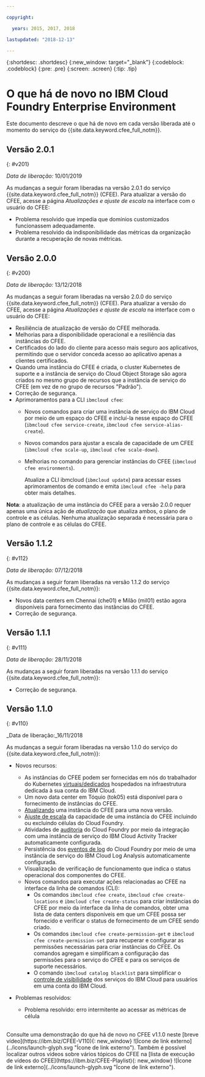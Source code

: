 ```yaml
---

copyright:

  years: 2015, 2017, 2018

lastupdated: "2018-12-13"

---
```


{:shortdesc: .shortdesc}
{:new_window: target="_blank"}
{:codeblock: .codeblock}
{:pre: .pre}
{:screen: .screen}
{:tip: .tip}

# O que há de novo no IBM Cloud Foundry Enterprise Environment

Este documento descreve o que há de novo em cada versão liberada até o momento do serviço do {{site.data.keyword.cfee_full_notm}}.


## Versão 2.0.1
{: #v201}

_Data de liberação:_ 10/01/2019

As mudanças a seguir foram liberadas na versão 2.0.1 do serviço {{site.data.keyword.cfee_full_notm}} (CFEE). Para
atualizar a versão do CFEE, acesse a página _Atualizações e ajuste de escala_ na interface com o
usuário do CFEE:

* Problema resolvido que impedia que domínios customizados funcionassem adequadamente.
* Problema resolvido da indisponibilidade das métricas da organização durante a recuperação de novas métricas.


## Versão 2.0.0
{: #v200}

_Data de liberação:_ 13/12/2018

As mudanças a seguir foram liberadas na versão 2.0.0 do serviço {{site.data.keyword.cfee_full_notm}} (CFEE). Para
atualizar a versão do CFEE, acesse a página _Atualizações e ajuste de escala_ na interface com o
usuário do CFEE:

* Resiliência de atualização de versão do CFEE melhorada.
* Melhorias para a disponibilidade operacional e a resiliência das instâncias do CFEE.
* Certificados do lado do cliente para acesso mais seguro aos aplicativos, permitindo que o servidor conceda acesso ao
aplicativo apenas a clientes certificados.
* Quando uma instância do CFEE é criada, o cluster Kubernetes de suporte e a instância de serviço do Cloud Object
Storage são agora criados no mesmo grupo de recursos que a instância de serviço do CFEE (em vez de no grupo de
recursos "Padrão").
* Correção de segurança.
* Aprimoramentos para a CLI `ibmcloud cfee`:
    * Novos comandos para criar uma instância de serviço do IBM Cloud por meio de um espaço do CFEE e incluí-la nesse espaço do
CFEE (`ibmcloud cfee service-create`, `ibmcloud cfee service-alias-create`).
    * Novos comandos para ajustar a escala de capacidade de um CFEE (`ibmcloud cfee scale-up`, `ibmcloud cfee scale-down`).
    * Melhorias no comando para gerenciar instâncias do CFEE (`ibmcloud cfee environments`).
    
      Atualize a CLI ibmcloud (`ibmcloud update`) para acessar esses aprimoramentos de comando e emita `ibmcloud cfee -help` para obter mais detalhes.
      
**Nota**: a atualização de uma instância do CFEE para a versão 2.0.0 requer apenas uma única ação de _atualização_ que atualiza ambos, o plano de controle e as células. Nenhuma
atualização separada é necessária para o plano de controle e as células do CFEE.


## Versão 1.1.2
{: #v112}

_Data de liberação:_ 07/12/2018

As mudanças a seguir foram liberadas na versão 1.1.2 do serviço {{site.data.keyword.cfee_full_notm}}:
* Novos data centers em Chennai (che01) e Milão (mil01) estão agora disponíveis para fornecimento das instâncias do CFEE.
* Correção de segurança.

## Versão 1.1.1
{: #v111}

_Data de liberação:_ 28/11/2018

As mudanças a seguir foram liberadas na versão 1.1.1 do serviço {{site.data.keyword.cfee_full_notm}}:
* Correção de segurança.
   
## Versão 1.1.0
{: #v110}

_Data de liberação:_16/11/2018

As mudanças a seguir foram liberadas na versão 1.1.0 do serviço do {{site.data.keyword.cfee_full_notm}}:

* Novos recursos:
   * As instâncias do CFEE podem ser fornecidas em nós do trabalhador do Kubernetes
[virtuais/dedicados](https://console.bluemix.net/docs/containers/cs_clusters.html#clusters#clusters_ui_standard)
hospedados na infraestrutura dedicada à sua conta do IBM Cloud.
   * Um novo data center em Tóquio (tok05) está disponível para o fornecimento de instâncias do CFEE.
   * [Atualizando](https://console.bluemix.net/docs/cloud-foundry/updating-scaling.html#update-scale#update) uma instância do CFEE para uma nova versão.
   * [Ajuste
de escala](https://console.bluemix.net/docs/cloud-foundry/updating-scaling.html#update-scale#scale) da capacidade de uma instância do CFEE incluindo ou excluindo células do Cloud Foundry.
   * Atividades de
[auditoria](https://console.bluemix.net/docs/cloud-foundry/auditing-logging.html#auditing-logging#auditing)
do Cloud Foundry por meio da integração com uma instância de serviço do IBM Cloud Activity Tracker automaticamente
configurada.
   * Persistência dos
[eventos de
log](https://console.bluemix.net/docs/cloud-foundry/auditing-logging.html#auditing-logging#logging) do Cloud Foundry por meio de uma instância de serviço do IBM Cloud Log Analysis automaticamente
configurada.
   * Visualização de verificação de funcionamento que indica o status operacional dos componentes do CFEE.
   * Novos comandos para executar ações relacionadas ao CFEE na interface da linha de comandos (CLI):
     * Os comandos `ibmcloud cfee create`, `ibmcloud cfee create-locations` e
`ibmcloud cfee create-status` para criar instâncias do CFEE por meio da interface da linha de
comandos, obter uma lista de data centers disponíveis em que um CFEE possa ser fornecido e verificar o
status de fornecimento de um CFEE sendo criado.
     * Os comandos `ibmcloud cfee create-permission-get` e `ibmcloud cfee
create-permission-set` [](https://console.bluemix.net/docs/cloud-foundry/permissions.html#permissions#permcli-creating)
para recuperar e configurar as permissões necessárias para criar instâncias do CFEE. Os comandos agregam e simplificam a configuração
das permissões para o serviço do CFEE e para os serviços de suporte necessários.
     * O comando `ibmcloud catalog blacklist` para simplificar o
[controle
de visibilidade](https://console.bluemix.net/docs/cloud-foundry/add-serv-inst.html#workingwith-services#service_visibility) dos serviços do IBM Cloud para usuários em uma conta do IBM Cloud.

* Problemas resolvidos:
   *  Problema resolvido: erro intermitente ao acessar as métricas de célula
<br/>   
Consulte uma demonstração do que há de novo no CFEE v1.1.0 neste [breve
vídeo](https://ibm.biz/CFEE-V110){: new_window} ![Ícone
de link externo](../icons/launch-glyph.svg "Ícone de link externo").  Também é possível localizar outros vídeos sobre vários tópicos do CFEE na
[lista de execução de vídeos do CFEE](https://ibm.biz/CFEE-Playlist){: new_window}
![Ícone de link externo](../icons/launch-glyph.svg "Ícone de link externo").
